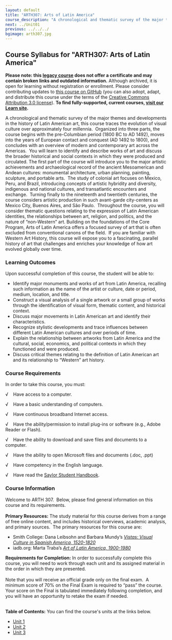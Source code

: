 ```yaml
---
layout: default
title: "ARTH307: Arts of Latin America"
course_description: "A chronological and thematic survey of the major themes and developments in the history of Latin American art, covering the pre-Columbian period, European Conquest, and modern and contemporary art across the Americas."
next: ../Unit01
previous: ../../../
bgimage: arth307.jpg
---
```

Course Syllabus for "ARTH307: Arts of Latin America"
----------------------------------------------------

**Please note: this [legacy course](https://sayloracademy.zendesk.com/hc/en-us/articles/206089967) does not offer a certificate and may contain 
broken links and outdated information.** Although archived, it is open 
for learning without registration or enrollment. Please consider contributing 
updates to [this course on GitHub](https://github.com/saylordotorg/course_arth307) 
(you can also adopt, adapt, and distribute this course under the terms of 
the [Creative Commons Attribution 3.0 license](http://creativecommons.org/licenses/by/3.0/)). **To find fully-supported, current courses, [visit our 
Learn site](https://learn.saylor.org).**

A chronological and thematic survey of the major themes and developments
in the history of Latin American art, this course traces the evolution
of visual culture over approximately four millennia.  Organized into
three parts, the course begins with the pre-Columbian period (1800 BC to
AD 1492), moves into the years of European contact and conquest (AD 1492
to 1800), and concludes with an overview of modern and contemporary art
across the Americas.  You will learn to identify and describe works of
art and discuss the broader historical and social contexts in which they
were produced and circulated. The first part of the course will
introduce you to the major artistic achievements and archaeological
record of the ancient Mesoamerican and Andean cultures: monumental
architecture, urban planning, painting, sculpture, and portable arts. 
The study of colonial art focuses on Mexico, Peru, and Brazil,
introducing concepts of artistic hybridity and diversity, indigenous and
national cultures, and transatlantic encounters and exchange.  Turning
finally to the nineteenth and twentieth centuries, the course considers
artistic production in such avant-garde city-centers as Mexico City,
Buenos Aires, and São Paulo.  Throughout the course, you will consider
thematic questions relating to the expression of Latin American
identities, the relationships between art, religion, and politics, and
the nature of “non-Western” art. Building on the foundations of the Core
Program, Arts of Latin America offers a focused survey of art that is
often excluded from conventional canons of the field.  If you are
familiar with Western Art History, this course will expose you to a
fascinating, parallel history of art that challenges and enriches your
knowledge of how art evolved globally over time.

### Learning Outcomes

Upon successful completion of this course, the student will be able
to:  

-   Identify major monuments and works of art from Latin America,
    recalling such information as the name of the artist or culture,
    date or period, medium, location, and title.
-   Construct a visual analysis of a single artwork or a small group of
    works through the identification of visual form, thematic content,
    and historical context.
-   Discuss major movements in Latin American art and identify their
    characteristics.
-   Recognize stylistic developments and trace influences between
    different Latin American cultures and over periods of time.
-   Explain the relationship between artworks from Latin America and the
    cultural, social, economics, and political contexts in which they
    functioned and were produced.
-   Discuss critical themes relating to the definition of Latin American
    art and its relationship to “Western” art history.

### Course Requirements

In order to take this course, you must:  
  
 √    Have access to a computer.  
  
 √    Have a basic understanding of computers.  
  
 √    Have continuous broadband Internet access.  
  
 √    Have the ability/permission to install plug-ins or software (e.g.,
Adobe Reader or Flash).  
  
 √    Have the ability to download and save files and documents to a
computer.  
  
 √    Have the ability to open Microsoft files and documents (.doc,
.ppt)  
  
 √    Have competency in the English language.  
  
 √    Have read the [Saylor Student
Handbook](https://resources.saylor.org/wwwresources/archived/site/wp-content/uploads/2012/05/Saylor-StudentHandbook.pdf).

### Course Information

Welcome to ARTH 307.  Below, please find general information on this
course and its requirements.   
    
 **Primary Resources:** The study material for this course derives from
a range of free online content, and includes historical overviews,
academic analysis, and primary sources.  The primary resources for this
course are:  

-   Smith College: Dana Leibsohn and Barbara Mundy’s *[Vistas: Visual
    Culture in Spanish America,
    1520-1820](http://www.smith.edu/vistas/index.html)*
-   iadb.org: Marta Traba’s *[Art of Latin America,
    1900-1980](http://www.iadb.org/publications/search.cfm?query=art+of+latin+america&context=Title&lang=en&searchLang=all&searchtype=general)*

**Requirements for Completion:** In order to successfully complete this
course, you will need to work through each unit and its assigned
material in the order in which they are presented.   
    
 Note that you will receive an official grade only on the final exam.  A
minimum score of 70% on the Final Exam is required to “pass” the
course.  Your score on the Final is tabulated immediately following
completion, and you will have an opportunity to retake the exam if
needed.  
    

**Table of Contents:** You can find the course's units at the links below.

- [Unit 1](https://legacy.saylor.org/arth307/Unit01/)
- [Unit 2](https://legacy.saylor.org/arth307/Unit02/)
- [Unit 3](https://legacy.saylor.org/arth307/Unit03/)
